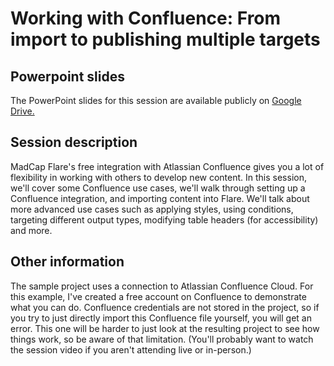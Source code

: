 # Working with Confluence: From import to publishing multiple targets

## Powerpoint slides

The PowerPoint slides for this session are available publicly on [Google Drive.](https://docs.google.com/presentation/d/10fBrY3c_aJwM-29mHtu6Ubne1s6dxlA_/edit?usp=sharing&ouid=105054228189904904617&rtpof=true&sd=true) 

## Session description
MadCap Flare's free integration with Atlassian Confluence gives you a lot of flexibility in working with others to develop new content. In this session, we'll cover some Confluence use cases, we'll walk through setting up a Confluence integration, and importing content into Flare. We'll talk about more advanced use cases such as applying styles, using conditions, targeting different output types, modifying table headers (for accessibility) and more.

## Other information

The sample project uses a connection to Atlassian Confluence Cloud. For this example, I've created a free account on Confluence to demonstrate what you can do. Confluence credentials are not stored in the project, so if you try to just directly import this Confluence file yourself, you will get an error. This one will be harder to just look at the resulting project to see how things work, so be aware of that limitation. (You'll probably want to watch the session video if you aren't attending live or in-person.)